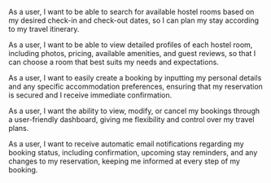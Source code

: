 
As a user, I want to be able to search for available hostel rooms based on my desired check-in and check-out dates, so I can plan my stay according to my travel itinerary.

As a user, I want to be able to view detailed profiles of each hostel room, including photos, pricing, available amenities, and guest reviews, so that I can choose a room that best suits my needs and expectations.

As a user, I want to easily create a booking by inputting my personal details and any specific accommodation preferences, ensuring that my reservation is secured and I receive immediate confirmation.

As a user, I want the ability to view, modify, or cancel my bookings through a user-friendly dashboard, giving me flexibility and control over my travel plans.

As a user, I want to receive automatic email notifications regarding my booking status, including confirmation, upcoming stay reminders, and any changes to my reservation, keeping me informed at every step of my booking.